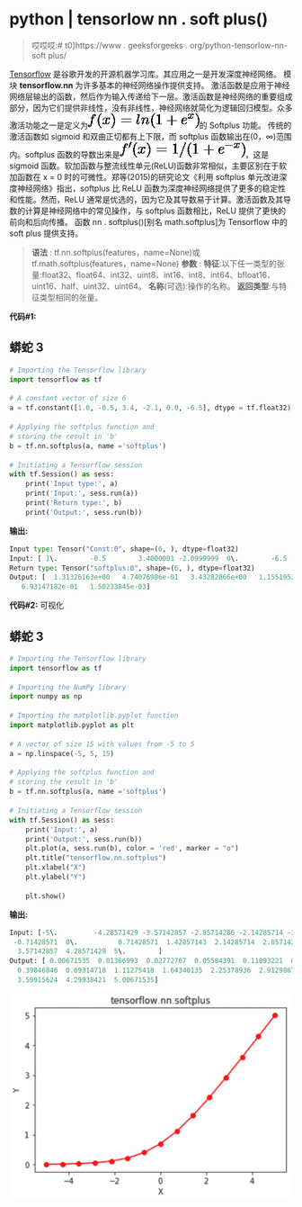 # python | tensorlow nn . soft plus()

> 哎哎哎:# t0]https://www . geeksforgeeks . org/python-tensorlow-nn-soft plus/

[Tensorflow](https://www.geeksforgeeks.org/introduction-to-tensorflow/) 是谷歌开发的开源机器学习库。其应用之一是开发深度神经网络。
模块 **tensorflow.nn** 为许多基本的神经网络操作提供支持。
激活函数是应用于神经网络层输出的函数，然后作为输入传递给下一层。激活函数是神经网络的重要组成部分，因为它们提供非线性，没有非线性，神经网络就简化为逻辑回归模型。众多激活功能之一是定义为![f(x) = ln(1 + e^x) ](img/9b0bfc9ccd4e26de77710f969464c1f4.png "Rendered by QuickLaTeX.com")的 Softplus 功能。
传统的激活函数如 sigmoid 和双曲正切都有上下限，而 softplus 函数输出在(0，∞)范围内。softplus 函数的导数出来是![f'(x) = 1 / (1 + e^{-x}) ](img/0e23aa48c1d8256fc8ad0bf2b88982d6.png "Rendered by QuickLaTeX.com")，这是 sigmoid 函数。软加函数与整流线性单元(ReLU)函数非常相似，主要区别在于软加函数在 x = 0 时的可微性。郑等(2015)的研究论文《利用 softplus 单元改进深度神经网络》指出，softplus 比 ReLU 函数为深度神经网络提供了更多的稳定性和性能。然而，ReLU 通常是优选的，因为它及其导数易于计算。激活函数及其导数的计算是神经网络中的常见操作，与 softplus 函数相比，ReLU 提供了更快的前向和后向传播。
函数 nn . softplus()[别名 math.softplus]为 Tensorflow 中的 soft plus 提供支持。

> **语法** : tf.nn.softplus(features，name=None)或 tf.math.softplus(features，name=None)
> **参数** :
> **特征**:以下任一类型的张量:float32、float64、int32、uint8、int16、int8、int64、bfloat16、uint16、half、uint32、uint64。
> **名称**(可选):操作的名称。
> **返回类型**:与特征类型相同的张量。

**代码#1:**

## 蟒蛇 3

```py
# Importing the Tensorflow library
import tensorflow as tf

# A constant vector of size 6
a = tf.constant([1.0, -0.5, 3.4, -2.1, 0.0, -6.5], dtype = tf.float32)

# Applying the softplus function and
# storing the result in 'b'
b = tf.nn.softplus(a, name ='softplus')

# Initiating a Tensorflow session
with tf.Session() as sess:
    print('Input type:', a)
    print('Input:', sess.run(a))
    print('Return type:', b)
    print('Output:', sess.run(b))
```

**输出:**

```py
Input type: Tensor("Const:0", shape=(6, ), dtype=float32)
Input: [ 1\.        -0.5        3.4000001 -2.0999999  0\.        -6.5      ]
Return type: Tensor("softplus:0", shape=(6, ), dtype=float32)
Output: [  1.31326163e+00   4.74076986e-01   3.43282866e+00   1.15519524e-01
   6.93147182e-01   1.50233845e-03]
```

**代码#2:** 可视化

## 蟒蛇 3

```py
# Importing the Tensorflow library
import tensorflow as tf

# Importing the NumPy library
import numpy as np

# Importing the matplotlib.pyplot function
import matplotlib.pyplot as plt

# A vector of size 15 with values from -5 to 5
a = np.linspace(-5, 5, 15)

# Applying the softplus function and
# storing the result in 'b'
b = tf.nn.softplus(a, name ='softplus')

# Initiating a Tensorflow session
with tf.Session() as sess:
    print('Input:', a)
    print('Output:', sess.run(b))
    plt.plot(a, sess.run(b), color = 'red', marker = "o")
    plt.title("tensorflow.nn.softplus")
    plt.xlabel("X")
    plt.ylabel("Y")

    plt.show()
```

**输出:**

```py
Input: [-5\.         -4.28571429 -3.57142857 -2.85714286 -2.14285714 -1.42857143
 -0.71428571  0\.          0.71428571  1.42857143  2.14285714  2.85714286
  3.57142857  4.28571429  5\.        ]
Output: [ 0.00671535  0.01366993  0.02772767  0.05584391  0.11093221  0.21482992
  0.39846846  0.69314718  1.11275418  1.64340135  2.25378936  2.91298677
  3.59915624  4.29938421  5.00671535]
```

![](img/40d0e72b905e29ef5722626fbc193d68.png)